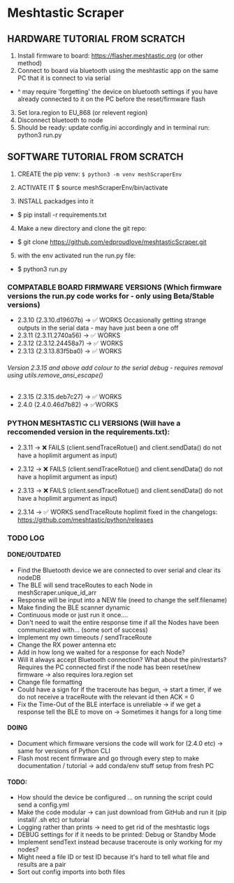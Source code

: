 # Meshtastic Scraper

## HARDWARE TUTORIAL FROM SCRATCH
1. Install firmware to board: https://flasher.meshtastic.org (or other method)
2. Connect to board via bluetooth using the meshtastic app on the same PC that it is connect to via serial
- ^ may require 'forgetting' the device on bluetooth settings if you have already connected to it on the PC before the reset/firmware flash

3. Set lora.region to EU_868 (or relevent region)
4. Disconnect bluetooth to node 
5. Should be ready: update config.ini accordingly and in terminal run: python3 run.py


## SOFTWARE TUTORIAL FROM SCRATCH
1. CREATE the pip venv:
`$ python3 -m venv meshScraperEnv`

2. ACTIVATE IT
        $ source meshScraperEnv/bin/activate

3. INSTALL packadges into it
- $ pip install -r requirements.txt

4. Make a new directory and clone the git repo:
- $ git clone https://github.com/edproudlove/meshtasticScraper.git

5. with the env activated run the run.py file:
- $ python3 run.py 


### COMPATABLE BOARD FIRMWARE VERSIONS (Which firmware versions the run.py code works for - only using Beta/Stable versions)
- 2.3.10 (2.3.10.d19607b) -> ✅ WORKS Occasionally getting strange outputs in the serial data - may have just been a one off
- 2.3.11 (2.3.11.2740a56) -> ✅ WORKS 
- 2.3.12 (2.3.12.24458a7) -> ✅ WORKS  
- 2.3.13 (2.3.13.83f5ba0) -> ✅ WORKS 

###### Version 2.3.15 and above add colour to the serial debug - requires removal using utils.remove_ansi_escape()
- 2.3.15 (2.3.15.deb7c27) -> ✅ WORKS
- 2.4.0 (2.4.0.46d7b82) ->  ✅WORKS

### PYTHON MESHTASTIC CLI VERSIONS (Will have a reccomended version in the requirements.txt): 
- 2.3.11 -> ❌ FAILS (client.sendTraceRotue() and client.sendData() do not have a hoplimit argument as input)
- 2.3.12 -> ❌ FAILS (client.sendTraceRotue() and client.sendData() do not have a hoplimit argument as input)
- 2.3.13 -> ❌ FAILS (client.sendTraceRotue() and client.sendData() do not have a hoplimit argument as input)

- 2.3.14 -> ✅ WORKS sendTraceRoute hoplimit fixed in the changelogs: https://github.com/meshtastic/python/releases


### TODO LOG 

#### DONE/OUTDATED
- Find the Bluetooth device we are connected to over serial and clear its nodeDB 
- The BLE will send traceRoutes to each Node in meshScraper.unique_id_arr         
- Response will be input into a NEW file (need to change the self.filename)       
- Make finding the BLE scanner dynamic                                            
- Continuous mode or just run it once....                                        
- Don't need to wait the entire response time if all the Nodes have been communicated with... (some sort of success)
- Implement my own timeouts / sendTraceRoute                                                     
- Change the RX power antenna etc                                                 
- Add in how long we waited for a response for each Node?                         
- Will it always accept Bluetooth connection? What about the pin/restarts? Requires the PC connected first if the node has been reset/new firmware -> also requires lora.region set
- Change file formatting
- Could have a sign for if the traceroute has begun, -> start a timer, if we do not receive a traceRoute with the relevant id then ACK = 0
- Fix the Time-Out of the BLE interface is unreliable -> if we get a response tell the BLE to move on -> Sometimes it hangs for a long time 

#### DOING
- Document which firmware versions the code will work for (2.4.0 etc) -> same for versions of Python CLI
- Flash most recent firmware and go through every step to make documentation / tutorial
  -> add conda/env stuff setup from fresh PC

#### TODO:
- How should the device be configured ... on running the script could send a config.yml 
- Make the code modular -> can just download from GitHub and run it (pip install/ .sh etc) or tutorial
- Logging rather than prints -> need to get rid of the meshtastic logs 
- DEBUG settings for if it needs to be printed: Debug or Standby Mode 
- Implement sendText instead because traceroute is only working for my nodes?
- Might need a file ID or test ID because it's hard to tell what file and results are a pair
- Sort out config imports into both files
